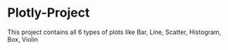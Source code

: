 # Plotly-Project
This project contains all 6 types of plots like Bar, Line, Scatter, Histogram, Box, Violin

